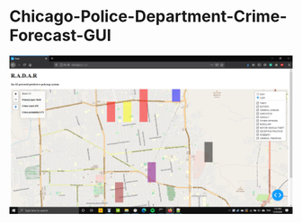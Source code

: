 # Chicago-Police-Department-Crime-Forecast-GUI

![Sample look at the first draft of the web app](https://github.com/uteyechea/Chicago-Police-Department-Crime-Forecast-GUI/blob/main/mvp.png)
